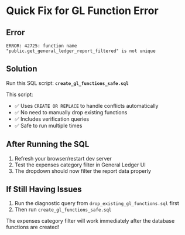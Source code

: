 # Quick Fix for GL Function Error

## Error
`ERROR: 42725: function name "public.get_general_ledger_report_filtered" is not unique`

## Solution
Run this SQL script: **`create_gl_functions_safe.sql`**

This script:
- ✅ Uses `CREATE OR REPLACE` to handle conflicts automatically
- ✅ No need to manually drop existing functions  
- ✅ Includes verification queries
- ✅ Safe to run multiple times

## After Running the SQL
1. Refresh your browser/restart dev server
2. Test the expenses category filter in General Ledger UI
3. The dropdown should now filter the report data properly

## If Still Having Issues
1. Run the diagnostic query from `drop_existing_gl_functions.sql` first
2. Then run `create_gl_functions_safe.sql`

The expenses category filter will work immediately after the database functions are created!